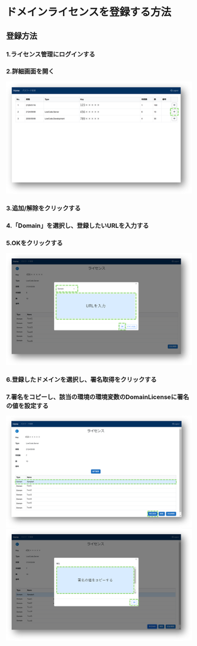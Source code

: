 # ドメインライセンスを登録する方法
## 登録方法

### 1.ライセンス管理にログインする
### 2.詳細画面を開く

<img width=800 src="../../Image/license_management_home_domain.png">

### 3.追加/解除をクリックする
### 4.「Domain」を選択し、登録したいURLを入力する
### 5.OKをクリックする

<img width=800 src="../../Image/license_management_detail_regist_domain.png">

### 6.登録したドメインを選択し、署名取得をクリックする
### 7.署名をコピーし、該当の環境の環境変数のDomainLicenseに署名の値を設定する

<img width=800 src="../../Image/license_management_detail_regist_domain2.png">
<img width=800 src="../../Image/license_management_detail_regist_domain3.png">
